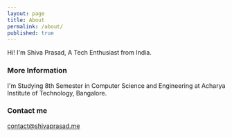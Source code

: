 ```yaml
---
layout: page
title: About
permalink: /about/
published: true
---
```


Hi! I'm Shiva Prasad, A Tech Enthusiast from India.

### More Information

I'm Studying 8th Semester in Computer Science and Engineering at Acharya Institute of Technology, Bangalore.

### Contact me

[contact@shivaprasad.me](mailto:contact@shivaprasad.me)

